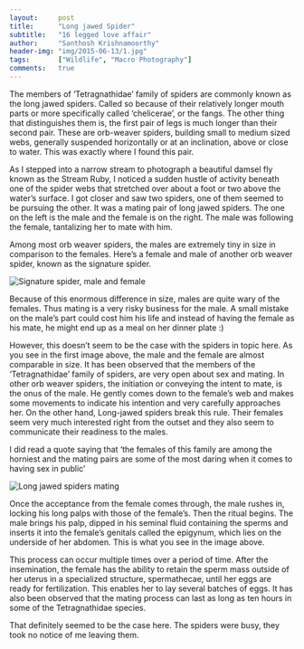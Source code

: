 ```yaml
---
layout:     post
title:      "Long jawed Spider"
subtitle:   "16 legged love affair"
author:     "Santhosh Krishnamoorthy"
header-img: "img/2015-06-13/1.jpg"
tags:       ["Wildlife", "Macro Photography"]
comments:   true
---
```



<p>The members of ‘Tetragnathidae’ family of spiders are commonly known as the long jawed spiders. Called so because of their relatively longer mouth parts or more specifically called ‘chelicerae’, or the fangs. The other thing that distinguishes them is, the first pair of legs is much longer than their second pair. These are orb-weaver spiders, building small to medium sized webs, generally suspended horizontally or at an inclination, above or close to water. This was exactly where I found this pair.</p>

<p>As I stepped into a narrow stream to photograph a beautiful damsel fly known as the Stream Ruby, I noticed a sudden hustle of activity beneath one of the spider webs that stretched over about a foot or two above the water’s surface. I got closer and saw two spiders, one of them seemed to be pursuing the other. It was a mating pair of long jawed spiders. The one on the left is the male and the female is on the right. The male was following the female, tantalizing her to mate with him.</p>


<p>Among most orb weaver spiders, the males are extremely tiny in size in comparison to the females. Here’s a female and male of another orb weaver spider, known as the signature spider.</p>

<img src="{{ site.baseurl }}/img/2015-06-13/2.jpg" alt="Signature spider, male and female">

<p>Because of this enormous difference in size, males are quite wary of the females. Thus mating is a very risky business for the male. A small mistake on the male’s part could cost him his life and instead of having the female as his mate, he might end up as a meal on her dinner plate :)</p>

<p>However, this doesn’t seem to be the case with the spiders in topic here. As you see in the first image above, the male and the female are almost comparable in size. It has been observed that the members of the ‘Tetragnathidae’ family of spiders, are very open about sex and mating. In other orb weaver spiders, the initiation or conveying the intent to mate, is the onus of the male. He gently comes down to the female’s web and makes some movements to indicate his intention and very carefully approaches her. On the other hand, Long-jawed spiders break this rule. Their females seem very much interested right from the outset and they also seem to communicate their readiness to the males.</p>

<p>I did read a quote saying that ‘the females of this family are among the horniest and the mating pairs are some of the most daring when it comes to having sex in public’</p>

<img src="{{ site.baseurl }}/img/2015-06-13/3.gif" alt="Long jawed spiders mating">

<p>Once the acceptance from the female comes through, the male rushes in, locking his long palps with those of the female’s. Then the ritual begins. The male brings his palp, dipped in his seminal fluid containing the sperms and inserts it into the female’s genitals called the epigynum, which lies on the underside of her abdomen. This is what you see in the image above.</p>

<p>This process can occur multiple times over a period of time. After the insemination, the female has the ability to retain the sperm mass outside of her uterus in a specialized structure, spermathecae, until her eggs are ready for fertilization. This enables her to lay several batches of eggs. It has also been observed that the mating process can last as long as ten hours in some of the Tetragnathidae species.</p>

<p>That definitely seemed to be the case here. The spiders were busy, they took no notice of me leaving them.</p>


